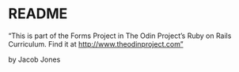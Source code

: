 # README

“This is part of the Forms Project in The Odin Project’s Ruby on Rails Curriculum. Find it at http://www.theodinproject.com”

by Jacob Jones
